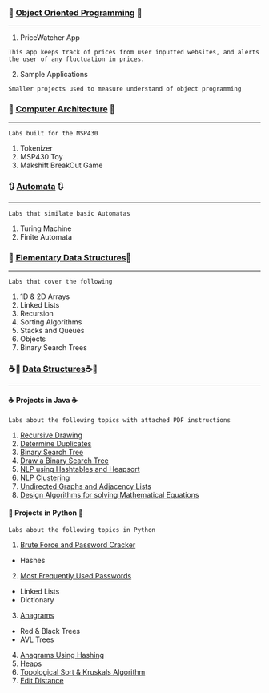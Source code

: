 ### :dart: [Object Oriented Programming](https://github.com/Imanisima/School-Projects/tree/master/ObjectOrientedProgramming) :dart:
---
1. PriceWatcher App 

```This app keeps track of prices from user inputted websites, and alerts the user of any fluctuation in prices.```

2. Sample Applications 

``` Smaller projects used to measure understand of object programming ```


### :traffic_light: [Computer Architecture](https://github.com/Imanisima/School-Projects/tree/master/ComputerArch) :traffic_light:
---
``` Labs built for the MSP430 ```
1. Tokenizer
2. MSP430 Toy
3. Makshift BreakOut Game


### :arrows_clockwise: [Automata](https://github.com/Imanisima/School-Projects/tree/master/Automata) :arrows_clockwise:
---
``` Labs that similate basic Automatas ```
1. Turing Machine
2. Finite Automata

### :round_pushpin: [Elementary Data Structures](https://github.com/Imanisima/School-Projects/tree/master/ElemDataStructures):round_pushpin:
---
``` Labs that cover the following ```
1. 1D & 2D Arrays
2. Linked Lists
3. Recursion
4. Sorting Algorithms
5. Stacks and Queues
6. Objects
7. Binary Search Trees


### :coffee::snake: [Data Structures](https://github.com/Imanisima/School-Projects/tree/master/DataStructures):coffee::snake:
---
#### :coffee: Projects in Java :coffee:
``` Labs about the following topics with attached PDF instructions ```

1. [Recursive Drawing](https://github.com/Imanisima/School-Projects/tree/master/DataStructures/Java/Lab1)
2.  [Determine Duplicates](https://github.com/Imanisima/School-Projects/tree/master/DataStructures/Java/Lab2)
3. [Binary Search Tree](https://github.com/Imanisima/School-Projects/tree/master/DataStructures/Java/Lab3)
4. [Draw a Binary Search Tree](https://github.com/Imanisima/School-Projects/tree/master/DataStructures/Java/Lab4)
5. [NLP using Hashtables and Heapsort](https://github.com/Imanisima/School-Projects/tree/master/DataStructures/Java/Lab5)
6. [NLP Clustering](https://github.com/Imanisima/School-Projects/tree/master/DataStructures/Java/Lab6)
7. [Undirected Graphs and Adjacency Lists](https://github.com/Imanisima/School-Projects/tree/master/DataStructures/Java/Lab7)
8. [Design Algorithms for solving Mathematical Equations](https://github.com/Imanisima/School-Projects/tree/master/DataStructures/Java/Lab8)


#### :snake: Projects in Python :snake:
``` Labs about the following topics in Python ```

1. [Brute Force and Password Cracker](https://github.com/Imanisima/School-Projects/tree/master/DataStructures/Python/BruteForceAndPwCracking)
* Hashes
2. [Most Frequently Used Passwords](https://github.com/Imanisima/School-Projects/tree/master/DataStructures/Python/MillionPasswords)
* Linked Lists
* Dictionary
3. [Anagrams](https://github.com/Imanisima/School-Projects/tree/master/DataStructures/Python/Anagrams)
* Red & Black Trees
* AVL Trees
4. [Anagrams Using Hashing](https://github.com/Imanisima/School-Projects/tree/master/DataStructures/Python/AnagramsViaHashing)
5. [Heaps](https://github.com/Imanisima/School-Projects/tree/master/DataStructures/Python/Heaps)
6. [Topological Sort & Kruskals Algorithm](https://github.com/Imanisima/School-Projects/tree/master/DataStructures/Python/Topological-Kruskals)
7. [Edit Distance](https://github.com/Imanisima/School-Projects/tree/master/DataStructures/Python/EditDistance)


